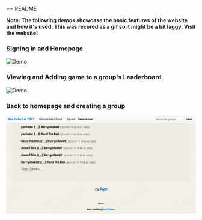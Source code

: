 == README

**Note: The following demos showcase the basic features of the website and how it's used.
        This was recored as a gif so it might be a bit laggy. Visit the website!**
        
### Signing in and Homepage

![Demo](/fifa_var/fifa_1.gif)

### Viewing and Adding game to a group's Leaderboard

![Demo](/fifa_var/fifa_2.gif)

### Back to homepage and creating a group

![Demo](/fifa_var/fifa_3.gif)
